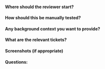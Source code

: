 #### Where should the reviewer start?
#### How should this be manually tested?
#### Any background context you want to provide?
#### What are the relevant tickets?
#### Screenshots (if appropriate)
#### Questions: